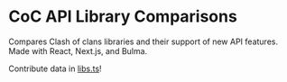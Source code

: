 # CoC API Library Comparisons



Compares Clash of clans libraries and their support of new API features. Made with React, Next.js, and Bulma.

Contribute data in [libs.ts](https://github.com/doluk/libs/blob/main/libs.ts)!

